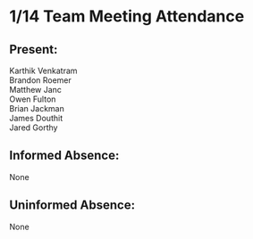 # 1/14 Team Meeting Attendance

## Present:
Karthik Venkatram\
Brandon Roemer\
Matthew Janc\
Owen Fulton\
Brian Jackman\
James Douthit\
Jared Gorthy

## Informed Absence:
None

## Uninformed Absence:
None
